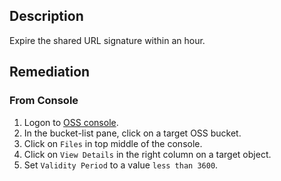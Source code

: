 ## Description

Expire the shared URL signature within an hour.

## Remediation

### From Console

1. Logon to [OSS console](https://oss.console.aliyun.com/overview).
2. In the bucket-list pane, click on a target OSS bucket.
3. Click on `Files` in top middle of the console.
4. Click on `View Details` in the right column on a target object.
5. Set `Validity Period` to a value `less than 3600`.